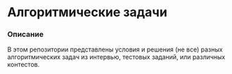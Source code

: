 # Алгоритмические задачи

### Описание

В этом репозитории представлены условия и решения (не все) разных алгоритмических задач из интервью, тестовых заданий, или различных контестов.
